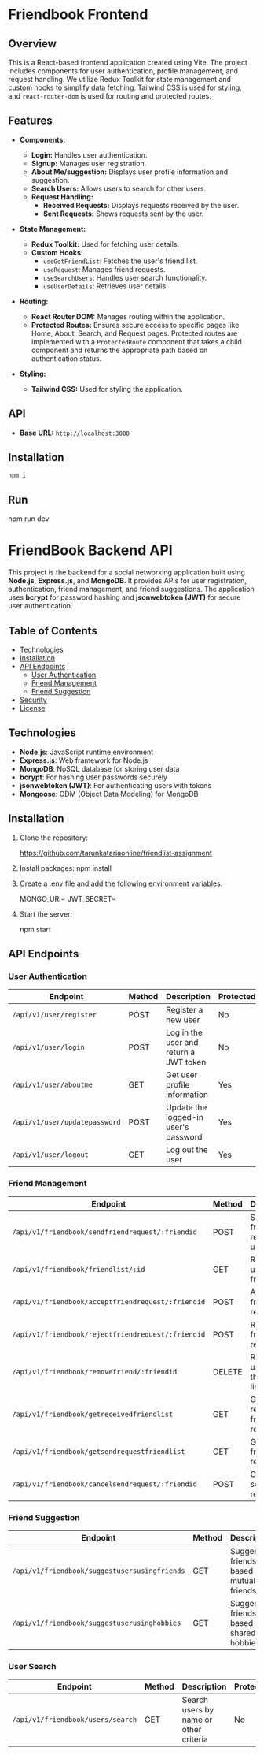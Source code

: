 # Friendbook Frontend 

## Overview

This is a React-based frontend application created using Vite. The project includes components for user authentication, profile management, and request handling. We utilize Redux Toolkit for state management and custom hooks to simplify data fetching. Tailwind CSS is used for styling, and `react-router-dom` is used for routing and protected routes.

## Features

- **Components:**
  - **Login:** Handles user authentication.
  - **Signup:** Manages user registration.
  - **About Me/suggestion:** Displays user profile information and suggestion.
  - **Search Users:** Allows users to search for other users.
  - **Request Handling:**
    - **Received Requests:** Displays requests received by the user.
    - **Sent Requests:** Shows requests sent by the user.

- **State Management:**
  - **Redux Toolkit:** Used for fetching user details.
  - **Custom Hooks:**
    - `useGetFriendList`: Fetches the user's friend list.
    - `useRequest`: Manages friend requests.
    - `useSearchUsers`: Handles user search functionality.
    - `useUserDetails`: Retrieves user details.

- **Routing:**
  - **React Router DOM:** Manages routing within the application.
  - **Protected Routes:** Ensures secure access to specific pages like Home, About, Search, and Request pages. Protected routes are implemented with a `ProtectedRoute` component that takes a child component and returns the appropriate path based on authentication status.

- **Styling:**
  - **Tailwind CSS:** Used for styling the application.

## API

- **Base URL:** `http://localhost:3000`

## Installation
    npm i
## Run
   npm run dev
       



# FriendBook Backend API

This project is the backend for a social networking application built using **Node.js**, **Express.js**, and **MongoDB**. It provides APIs for user registration, authentication, friend management, and friend suggestions. The application uses **bcrypt** for password hashing and **jsonwebtoken (JWT)** for secure user authentication.

## Table of Contents

- [Technologies](#technologies)
- [Installation](#installation)
- [API Endpoints](#api-endpoints)
  - [User Authentication](#user-authentication)
  - [Friend Management](#friend-management)
  - [Friend Suggestion](#friend-suggestion)
- [Security](#security)
- [License](#license)

## Technologies

- **Node.js**: JavaScript runtime environment
- **Express.js**: Web framework for Node.js
- **MongoDB**: NoSQL database for storing user data
- **bcrypt**: For hashing user passwords securely
- **jsonwebtoken (JWT)**: For authenticating users with tokens
- **Mongoose**: ODM (Object Data Modeling) for MongoDB

## Installation

1. Clone the repository:

    https://github.com/tarunkatariaonline/friendlist-assignment

2. Install packages:
    npm install

3. Create a .env file and add the following environment variables:

    MONGO_URI=<Your MongoDB URI>
    JWT_SECRET=<Your JWT Secret>

4. Start the server:

    npm start


## API Endpoints

### User Authentication

| Endpoint                        | Method | Description                                | Protected |
|----------------------------------|--------|--------------------------------------------|-----------|
| `/api/v1/user/register`          | POST   | Register a new user                        | No        |
| `/api/v1/user/login`             | POST   | Log in the user and return a JWT token      | No        |
| `/api/v1/user/aboutme`           | GET    | Get user profile information               | Yes       |
| `/api/v1/user/updatepassword`    | POST   | Update the logged-in user's password       | Yes       |
| `/api/v1/user/logout`            | GET    | Log out the user                           | Yes       |

### Friend Management

| Endpoint                                         | Method | Description                                | Protected |
|--------------------------------------------------|--------|--------------------------------------------|-----------|
| `/api/v1/friendbook/sendfriendrequest/:friendid` | POST    | Send a friend request to a user            | Yes       |
| `/api/v1/friendbook/friendlist/:id`              | GET    | Retrieve the user's friend list            | Yes       |
| `/api/v1/friendbook/acceptfriendrequest/:friendid`| POST    | Accept a friend request                    | Yes       |
| `/api/v1/friendbook/rejectfriendrequest/:friendid`| POST    | Reject a friend request                    | Yes       |
| `/api/v1/friendbook/removefriend/:friendid`      | DELETE | Remove a user from the friend list         | Yes       |
| `/api/v1/friendbook/getreceivedfriendlist`       | GET    | Get all received friend requests           | Yes       |
| `/api/v1/friendbook/getsendrequestfriendlist`    | GET    | Get all sent friend requests               | Yes       |
| `/api/v1/friendbook/cancelsendrequest/:friendid` | POST   | Cancel a sent friend request               | Yes       |

### Friend Suggestion

| Endpoint                                   | Method | Description                                       | Protected |
|--------------------------------------------|--------|---------------------------------------------------|-----------|
| `/api/v1/friendbook/suggestusersusingfriends` | GET    | Suggest friends based on mutual friends           | Yes       |
| `/api/v1/friendbook/suggestuserusinghobbies` | GET    | Suggest friends based on shared hobbies           | Yes       |

### User Search

| Endpoint                      | Method | Description                             | Protected |
|-------------------------------|--------|-----------------------------------------|-----------|
| `/api/v1/friendbook/users/search` | GET    | Search users by name or other criteria  | No        |




 

